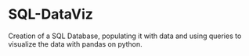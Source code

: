 # SQL-DataViz
 Creation of a SQL Database, populating it with data and using queries to visualize the data with pandas on python.
